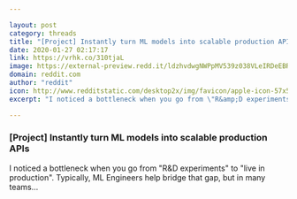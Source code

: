 ```yaml
---

layout: post
category: threads
title: "[Project] Instantly turn ML models into scalable production APIs"
date: 2020-01-27 02:17:17
link: https://vrhk.co/310tjaL
image: https://external-preview.redd.it/ldzhvdwgNWPpMV539z038VLeIRDeEBRjZPAxBLmoL3Y.jpg?width=1200&height=628.272251309&auto=webp&s=9352259c93a42d1b2aed94ca87d358063d7d78ac
domain: reddit.com
author: "reddit"
icon: http://www.redditstatic.com/desktop2x/img/favicon/apple-icon-57x57.png
excerpt: "I noticed a bottleneck when you go from \"R&amp;D experiments\" to \"live in production\". Typically, ML Engineers help bridge that gap, but in many teams..."

---
```


### [Project] Instantly turn ML models into scalable production APIs

I noticed a bottleneck when you go from "R&amp;D experiments" to "live in production". Typically, ML Engineers help bridge that gap, but in many teams...